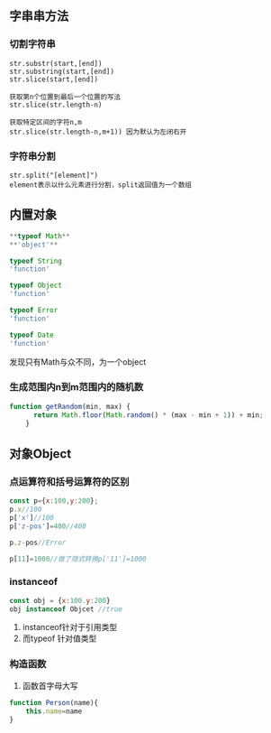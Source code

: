 ## 字串串方法

### 切割字符串
	str.substr(start,[end])
	str.substring(start,[end])
	str.slice(start,[end])
	
	获取第n个位置到最后一个位置的写法
	str.slice(str.length-n)
	
	获取特定区间的字符n,m
	str.slice(str.length-n,m+1)) 因为默认为左闭右开

### 字符串分割
	str.split("[element]")
	element表示以什么元素进行分割，split返回值为一个数组

## 内置对象
~~~js
**typeof Math**
**'object'**

typeof String
'function'

typeof Object
'function'

typeof Error
'function'

typeof Date
'function'
~~~



发现只有Math与众不同，为一个object

### 生成范围内n到m范围内的随机数

~~~js
function getRandom(min, max) {
      return Math.floor(Math.random() * (max - min + 1)) + min;
    }
~~~



## 对象Object

### 点运算符和括号运算符的区别

~~~js
const p={x:100,y:200};
p.x//100
p['x']//100
p['z-pos']=400//400

p.z-pos//Error

p[11]=1000//做了隐式转换p['11']=1000
~~~



### instanceof

~~~js
const obj = {x:100.y:200}
obj instanceof Objcet //true
~~~

1. instanceof针对于引用类型
2. 而typeof 针对值类型

### 构造函数

1. 函数首字母大写

~~~js
function Person(name){
    this.name=name
}
~~~

